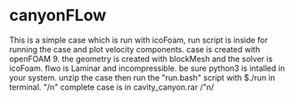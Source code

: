 # canyonFLow
This is a simple case which is run with icoFoam, run script is inside for running the case and plot velocity components.
case is created with openFOAM 9.
the geometry is created with blockMesh and the solver is icoFoam. flwo is Laminar and incompressible.
be sure python3 is intalled in your system.
unzip the case then run the "run.bash" script with $./run in terminal.
"/n" complete case is in cavity_canyon.rar /"n/
